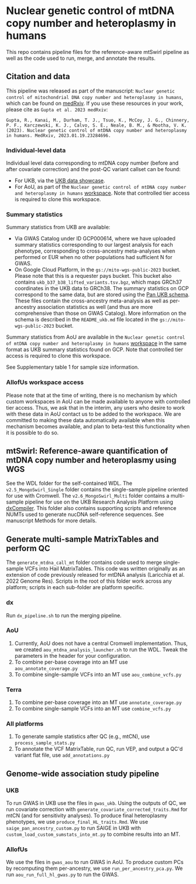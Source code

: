 # Nuclear genetic control of mtDNA copy number and heteroplasmy in humans

This repo contains pipeline files for the reference-aware mtSwirl pipeline as well as the code used to run, merge, and annotate the results.

## Citation and data

This pipeline was released as part of the manuscript: `Nuclear genetic control of mitochondrial DNA copy number and heteroplasmy in humans`, which can be found on [medRxiv](https://www.medrxiv.org/content/10.1101/2023.01.19.23284696v1). If you use these resources in your work, please cite as `Gupta et al. 2023 medRxiv`:

```
Gupta, R., Kanai, M., Durham, T. J., Tsuo, K., McCoy, J. G., Chinnery, P. F., Karczewski, K. J., Calvo, S. E., Neale, B. M., & Mootha, V. K. (2023). Nuclear genetic control of mtDNA copy number and heteroplasmy in humans. MedRxiv, 2023.01.19.23284696.
```

### Individual-level data

Individual level data corresponding to mtDNA copy number (before and after covariate correction) and the post-QC variant callset can be found:

- For UKB, via the [UKB data showcase](https://biobank.ndph.ox.ac.uk/ukb/).
- For AoU, as part of the `Nuclear genetic control of mtDNA copy number and heteroplasmy in humans` [workspace](https://workbench.researchallofus.org/workspaces/aou-rw-3273c7f0/nucleargeneticcontrolofmtdnacopynumberandheteroplasmyinhumans/data). Note that controlled tier access is required to clone this workspace.

### Summary statistics

Summary statistics from UKB are available:

- Via GWAS Catalog under ID GCP000614, where we have uploaded summary statistics corresponding to our largest analysis for each phenotype, corresponding to cross-ancestry meta-analyses when performed or EUR when no other populations had sufficient N for GWAS.
- On Google Cloud Platform, in the `gs://mito-wgs-public-2023` bucket. Please note that this is a requester pays bucket. This bucket also contains `ukb_b37_b38_lifted_variants.tsv.bgz`, which maps GRCh37 coordinates in the UKB data to GRCh38. The summary statistics on GCP correspond to the same data, but are stored using the [Pan UKB schema](https://pan.ukbb.broadinstitute.org/docs/per-phenotype-files#per-phenotype-files). These files contain the cross-ancestry meta-analysis as well as per-ancestry association statistics as well (and thus are more comprehensive than those on GWAS Catalog). More information on the schema is described in the `README_ukb.md` file located in the `gs://mito-wgs-public-2023` bucket.

Summary statistics from AoU are available in the `Nuclear genetic control of mtDNA copy number and heteroplasmy in humans` [workspace](https://workbench.researchallofus.org/workspaces/aou-rw-3273c7f0/nucleargeneticcontrolofmtdnacopynumberandheteroplasmyinhumans/data) in the same format as UKB summary statistics found on GCP. Note that controlled tier access is required to clone this workspace.

See Supplementary table 1 for sample size information.

### AllofUs workspace access

Please note that at the time of writing, there is no mechanism by which custom workspaces in AoU can be made available to anyone with controlled tier access. Thus, we ask that in the interim, any users who desire to work with these data in AoU contact us to be added to the workspace. We are committed to making these data automatically available when this mechanism becomes available, and plan to beta-test this functionality when it is possible to do so.

## mtSwirl: Reference-aware quantification of mtDNA copy number and heteroplasmy using WGS

See the WDL folder for the self-contained WDL. The `v2.5_MongoSwirl_Single` folder contains the single-sample pipeline oriented for use with Cromwell. The `v2.6_MongoSwirl_Multi` folder contains a multi-sample pipeline for use on the UKB Research Analysis Platform using [dxCompiler](https://github.com/dnanexus/dxCompiler). This folder also contains supporting scripts and reference NUMTs used to generate nucDNA self-reference sequences. See manuscript Methods for more details.

## Generate multi-sample MatrixTables and perform QC

The `generate_mtdna_call_mt` folder contains code used to merge single-sample VCFs into Hail MatrixTables. This code was written originally as an extension of code previously released for mtDNA analysis (Laricchia et al. 2022 Genome Res). Scripts in the root of this folder work across any platform; scripts in each sub-folder are platform specific.

### dx

Run `dx_pipeline.sh` to run the merging pipeline.

### AoU

1. Currently, AoU does not have a central Cromwell implementation. Thus, we created `aou_mtdna_analysis_launcher.sh` to run the WDL. Tweak the parameters in the header for your configuration.
2. To combine per-base coverage into an MT use `aou_annotate_coverage.py`
3. To combine single-sample VCFs into an MT use `aou_combine_vcfs.py`

### Terra

1. To combine per-base coverage into an MT use `annotate_coverage.py`
2. To combine single-sample VCFs into an MT use `combine_vcfs.py`

### All platforms

1. To generate sample statistics after QC (e.g., mtCN), use `process_sample_stats.py`
2. To annotate the VCF MatrixTable, run QC, run VEP, and output a QC'd variant flat file, use `add_annotations.py`

## Genome-wide association study pipeline

### UKB

To run GWAS in UKB use the files in `gwas_ukb`. Using the outputs of QC, we run covariate correction with `generate_covariate_corrected_traits.Rmd` for mtCN (and for sensitivity analyses). To produce final heteroplasmy phenotypes, we use `produce_final_HL_traits.Rmd`. We use `saige_pan_ancestry_custom.py` to run SAIGE in UKB with `custom_load_custom_sumstats_into_mt.py` to combine results into an MT.

### AllofUs

We use the files in `gwas_aou` to run GWAS in AoU. To produce custom PCs by recomputing them per-ancestry, we use `run_per_ancestry_pca.py`. We run `aou_run_full_hl_gwas.py` to run the GWAS.